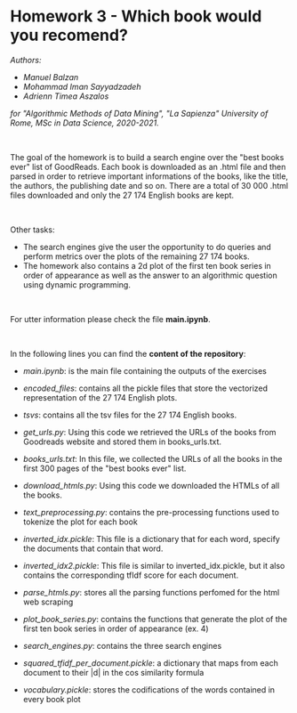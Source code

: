 # Homework 3 - Which book would you recomend?

_Authors:_
* _Manuel Balzan_
* _Mohammad Iman Sayyadzadeh_
* _Adrienn Timea Aszalos_

_for "Algorithmic Methods of Data Mining", "La Sapienza" University of Rome, MSc in Data Science, 2020-2021._


<br>

The goal of the homework is to build a search engine over the "best books ever" list of GoodReads. Each book is downloaded as an .html file and then parsed in order to retrieve important informations of the books, like the title, the authors, the publishing date and so on. There are a total of 30 000 .html files downloaded and only the 27 174 English books are kept. 

<br>

Other tasks: 
* The search engines give the user the opportunity to do queries and perform metrics over the plots of the remaining 27 174 books.
* The homework also contains a 2d plot of the first ten book series in order of appearance as well as the answer to an algorithmic question using dynamic programming.

<br>

For utter information please check the file **main.ipynb**.

<br>

In the following lines you can find the **content of the repository**:

* _main.ipynb_: is the main file containing the outputs of the exercises

* _encoded_files_: contains all the pickle files that store the vectorized representation of the 27 174 English plots.  
* _tsvs_: contains all the tsv files for the 27 174 English books. 
* _get_urls.py_: Using this code we retrieved the URLs of the books from Goodreads website and stored them in books_urls.txt.
* _books_urls.txt_: In this file, we collected the URLs of all the books in the first 300 pages of the "best books ever" list.
* _download_htmls.py_: Using this code we downloaded the HTMLs of all the books.
* _text_preprocessing.py_: contains the pre-processing functions used to tokenize the plot for each book
* _inverted_idx.pickle_: This file is a dictionary that for each word, specify the documents that contain that word.
* _inverted_idx2.pickle_: This file is similar to inverted_idx.pickle, but it also contains the corresponding tfIdf score for each document.
* _parse_htmls.py_: stores all the parsing functions perfomed for the html web scraping 
* _plot_book_series.py_: contains the functions that generate the plot of the first ten book series in order of appearance (ex. 4)
* _search_engines.py_: contains the three search engines
* _squared_tfidf_per_document.pickle_: a dictionary that maps from each document to their |d| in the cos similarity formula 
* _vocabulary.pickle_: stores the codifications of the words contained in every book plot

